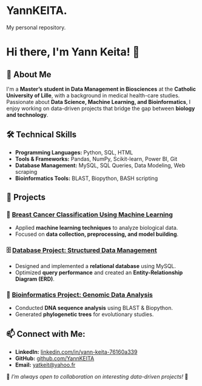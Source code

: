 # YannKEITA.
My personal repository.
# Hi there, I'm Yann Keita! 👋

## 🌱 About Me
I'm a **Master’s student in Data Management in Biosciences** at the **Catholic University of Lille**, with a background in medical health-care studies. Passionate about **Data Science, Machine Learning, and Bioinformatics**, I enjoy working on data-driven projects that bridge the gap between **biology and technology**.

## 🛠️ Technical Skills
- **Programming Languages:** Python, SQL, HTML
- **Tools & Frameworks:** Pandas, NumPy, Scikit-learn, Power BI, Git
- **Database Management:** MySQL, SQL Queries, Data Modeling, Web scraping
- **Bioinformatics Tools:** BLAST, Biopython, BASH scripting

## 🚀 Projects
### 🏥 [Breast Cancer Classification Using Machine Learning](https://github.com/YannKEITA/Capstone)
- Applied **machine learning techniques** to analyze biological data.
- Focused on **data collection, preprocessing, and model building**.

### 🗄️ [Database Project: Structured Data Management]([https://github.com/YannKEITA/structured-database-project)
- Designed and implemented a **relational database** using MySQL.
- Optimized **query performance** and created an **Entity-Relationship Diagram (ERD)**.

### 🔬 [Bioinformatics Project: Genomic Data Analysis](https://github.com/YannKEITA/bioinformatics-genomics)
- Conducted **DNA sequence analysis** using BLAST & Biopython.
- Generated **phylogenetic trees** for evolutionary studies.

## 📫 Connect with Me:
- **LinkedIn:** [linkedin.com/in/yann-keita-76160a339](https://www.linkedin.com/in/yann-keita-76160a339/)
- **GitHub:** [github.com/YannKEITA](https://github.com/YannKEITA)
- **Email:** yatkeit@yahoo.fr

📌 *I’m always open to collaboration on interesting data-driven projects!* 🚀
